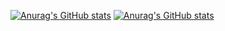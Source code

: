 [![Anurag's GitHub stats](https://github-readme-stats.vercel.app/api/top-langs/?username=TriPham95&count_private=true&show_icons=true&theme=tokyonight&show_icons=true&langs_count=8&layout=compact)](https://github.com/anuraghazra/github-readme-stats)
[![Anurag's GitHub stats](https://github-readme-stats.vercel.app/api/?username=TriPham95&count_private=true&show_icons=true&theme=tokyonight&show_icons=true&layout=compact)](https://github.com/anuraghazra/github-readme-stats)
